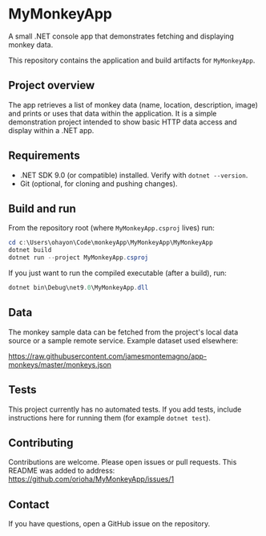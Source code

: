 # MyMonkeyApp

A small .NET console app that demonstrates fetching and displaying monkey data.

This repository contains the application and build artifacts for `MyMonkeyApp`.

## Project overview

The app retrieves a list of monkey data (name, location, description, image) and prints or uses that data within the application. It is a simple demonstration project intended to show basic HTTP data access and display within a .NET app.

## Requirements

- .NET SDK 9.0 (or compatible) installed. Verify with `dotnet --version`.
- Git (optional, for cloning and pushing changes).

## Build and run

From the repository root (where `MyMonkeyApp.csproj` lives) run:

```powershell
cd c:\Users\ohayon\Code\monkeyApp\MyMonkeyApp\MyMonkeyApp
dotnet build
dotnet run --project MyMonkeyApp.csproj
```

If you just want to run the compiled executable (after a build), run:

```powershell
dotnet bin\Debug\net9.0\MyMonkeyApp.dll
```

## Data

The monkey sample data can be fetched from the project's local data source or a sample remote service. Example dataset used elsewhere:

https://raw.githubusercontent.com/jamesmontemagno/app-monkeys/master/monkeys.json

## Tests

This project currently has no automated tests. If you add tests, include instructions here for running them (for example `dotnet test`).

## Contributing

Contributions are welcome. Please open issues or pull requests. This README was added to address: https://github.com/orioha/MyMonkeyApp/issues/1

## Contact

If you have questions, open a GitHub issue on the repository.
